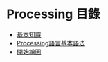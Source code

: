 
# Processing 目錄

- [基本知識](01_basic.md)
- [Processing語言基本語法](02_language.md)
- [開始繪圖](03_drawing.md)